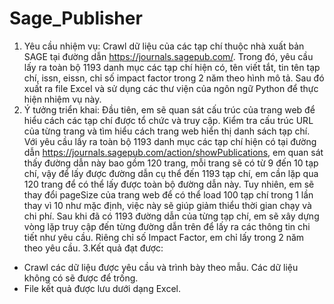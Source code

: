 # Sage_Publisher
1. Yêu cầu nhiệm vụ:
Crawl dữ liệu của các tạp chí thuộc nhà xuất bản SAGE tại đường dẫn
https://journals.sagepub.com/. Trong đó, yêu cầu lấy ra toàn bộ 1193 danh mục các tạp chí
hiện có, tên viết tắt, tin tên tạp chí, issn, eissn, chỉ số impact factor trong 2 năm theo hình
mô tả. Sau đó xuất ra file Excel và sử dụng các thư viện của ngôn ngữ Python để thực
hiện nhiệm vụ này.
2. Ý tưởng triển khai:
Đầu tiên, em sẽ quan sát cấu trúc của trang web để hiểu cách các tạp chí được tổ chức và
truy cập. Kiểm tra cấu trúc URL của từng trang và tìm hiểu cách trang web hiển thị danh
sách tạp chí.
Với yêu cầu lấy ra toàn bộ 1193 danh mục các tạp chí hiện có tại đường dẫn
https://journals.sagepub.com/action/showPublications, em quan sát thấy đường dẫn này
bao gồm 120 trang, mỗi trang sẽ có từ 9 đến 10 tạp chí, vậy để lấy được đường dẫn cụ thể
đến 1193 tạp chí, em cần lặp qua 120 trang để có thể lấy được toàn bộ đường dẫn này.
Tuy nhiên, em sẽ thay đổi pageSize của trang web để có thể load 100 tạp chí trong 1 lần
thay vì 10 như mặc định, việc này sẽ giúp giảm thiểu thời gian chạy và chi phí.
Sau khi đã có 1193 đường dẫn của từng tạp chí, em sẽ xây dựng vòng lặp truy cập đến
từng đường dẫn trên để lấy ra các thông tin chi tiết như yêu cầu. Riêng chỉ số Impact
Factor, em chỉ lấy trong 2 năm theo yêu cầu.
3.Kết quả đạt được:
- Crawl các dữ liệu được yêu cầu và trình bày theo mẫu. Các dữ liệu không có sẽ
được để trống.
- File kết quả được lưu dưới dạng Excel.
